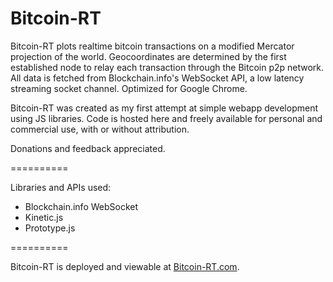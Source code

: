 Bitcoin-RT
==========

Bitcoin-RT plots realtime bitcoin transactions on a modified Mercator projection of the world. Geocoordinates are determined by the first established node to relay each transaction through the Bitcoin p2p network. All data is fetched from Blockchain.info's WebSocket API, a low latency streaming socket channel. Optimized for Google Chrome.

Bitcoin-RT was created as my first attempt at simple webapp development using JS libraries. Code is hosted here and freely available for personal and commercial use, with or without attribution.

Donations and feedback appreciated.

==========

Libraries and APIs used: 

* Blockchain.info WebSocket
* Kinetic.js
* Prototype.js

==========

Bitcoin-RT is deployed and viewable at [Bitcoin-RT.com](http://bitcoin-rt.com).
